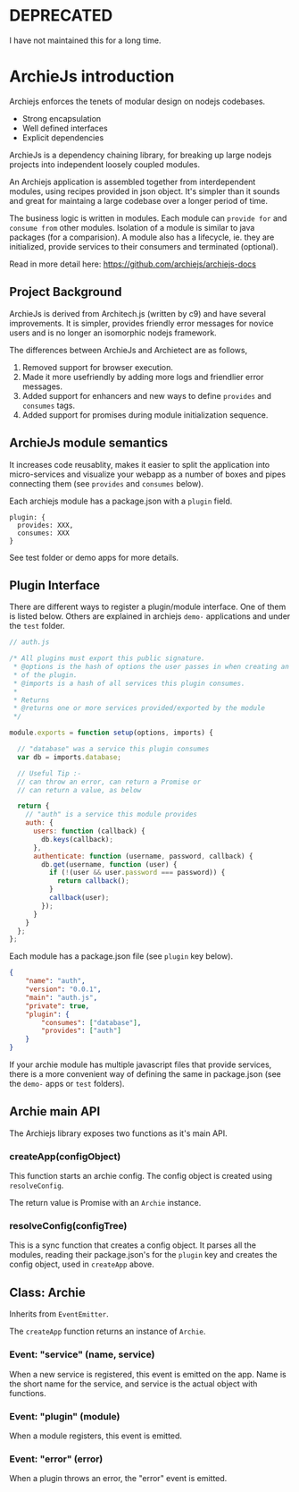 # DEPRECATED

I have not maintained this for a long time.

# ArchieJs introduction

Archiejs enforces the tenets of modular design on nodejs codebases.

* Strong encapsulation
* Well defined interfaces
* Explicit dependencies

ArchieJs is a dependency chaining library, for breaking up large nodejs projects into independent loosely coupled modules. 

An Archiejs application is assembled together from interdependent modules, using recipes provided in json object. It's simpler than it sounds and great for maintaing a large codebase over a longer period of time.

The business logic is written in modules. Each module can `provide for` and `consume from` other modules. Isolation of a module is similar to java packages (for a comparision). A module also has a lifecycle, ie. they are initialized, provide services to their consumers and terminated (optional). 

Read in more detail here: https://github.com/archiejs/archiejs-docs


## Project Background

ArchieJs is derived from Architech.js (written by c9) and have several improvements. It is simpler,
provides friendly error messages for novice users and is no longer an isomorphic nodejs framework. 

The differences between ArchieJs and Archietect are as follows,

1. Removed support for browser execution.
2. Made it more usefriendly by adding more logs and friendlier error messages.
3. Added support for enhancers and new ways to define `provides` and `consumes` tags.
4. Added support for promises during module initialization sequence. 

## ArchieJs module semantics

It increases code reusablity, makes it easier to split the application 
into micro-services and visualize your webapp as a number of boxes and pipes 
connecting them (see `provides` and `consumes` below).

Each archiejs module has a package.json with a `plugin` field.

```
plugin: {
  provides: XXX,
  consumes: XXX
}
```

See test folder or demo apps for more details.


## Plugin Interface

There are different ways to register a plugin/module interface. One of them is listed
below. Others are explained in archiejs `demo-` applications and under the `test` folder.

```js
// auth.js

/* All plugins must export this public signature.
 * @options is the hash of options the user passes in when creating an instance
 * of the plugin.
 * @imports is a hash of all services this plugin consumes.
 *
 * Returns
 * @returns one or more services provided/exported by the module
 */

module.exports = function setup(options, imports) {

  // "database" was a service this plugin consumes
  var db = imports.database;

  // Useful Tip :-
  // can throw an error, can return a Promise or
  // can return a value, as below

  return {
    // "auth" is a service this module provides
    auth: {
      users: function (callback) {
        db.keys(callback);
      },
      authenticate: function (username, password, callback) {
        db.get(username, function (user) {
          if (!(user && user.password === password)) {
            return callback();
          }
          callback(user);
        });
      }
    }
  };
};
```

Each module has a package.json file (see `plugin` key below).

```json
{
    "name": "auth",
    "version": "0.0.1",
    "main": "auth.js",
    "private": true,
    "plugin": {
        "consumes": ["database"],
        "provides": ["auth"]
    }
}
```

If your archie module has multiple javascript files that provide services, there 
is a more convenient way of defining the same in package.json (see the `demo-` apps 
or `test` folders).

## Archie main API

The Archiejs library exposes two functions as it's main API.

### createApp(configObject)

This function starts an archie config. The config object is created using `resolveConfig`.

The return value is Promise with an `Archie` instance.

### resolveConfig(configTree)

This is a sync function that creates a config object. It parses all the modules, reading
their package.json's for the `plugin` key and creates the config object, used in `createApp`
above. 


## Class: Archie

Inherits from `EventEmitter`.

The `createApp` function returns an instance of `Archie`.

### Event: "service" (name, service)

When a new service is registered, this event is emitted on the app. 
Name is the short name for the service, and service is the actual object with functions.

### Event: "plugin" (module)

When a module registers, this event is emitted.

### Event: "error" (error)

When a plugin throws an error, the "error" event is emitted.

